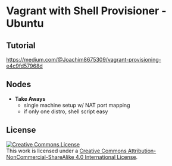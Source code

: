 # Vagrant with Shell Provisioner - Ubuntu

## Tutorial

https://medium.com/@Joachim8675309/vagrant-provisioning-e4c9fd57968d

## Nodes

* **Take Aways**
  * single machine setup w/ NAT port mapping
  * if only one distro, shell script easy


## License
<a rel="license" href="http://creativecommons.org/licenses/by-nc-sa/4.0/"><img alt="Creative Commons License" style="border-width:0" src="https://i.creativecommons.org/l/by-nc-sa/4.0/88x31.png" /></a><br />This work is licensed under a <a rel="license" href="http://creativecommons.org/licenses/by-nc-sa/4.0/">Creative Commons Attribution-NonCommercial-ShareAlike 4.0 International License</a>.
